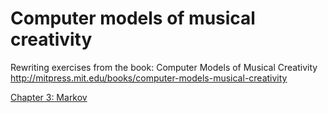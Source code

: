 Computer models of musical creativity
=====================================

Rewriting exercises from the book: Computer Models of Musical Creativity 
http://mitpress.mit.edu/books/computer-models-musical-creativity

[Chapter 3: Markov](https://github.com/josephwilk/computer-models-of-musical-creativity/blob/master/markov)